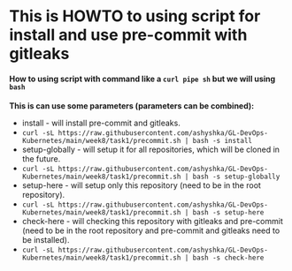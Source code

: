 # This is HOWTO to using script for install and use pre-commit with gitleaks 

#### How to using script with command like a `curl pipe sh` but we will using `bash`
**This is can use some parameters (parameters can be combined):**
- install - will install pre-commit and gitleaks.
- `curl -sL https://raw.githubusercontent.com/ashyshka/GL-DevOps-Kubernetes/main/week8/task1/precommit.sh | bash -s install`
- setup-globally - will setup it for all repositories, which will be cloned in the future.
- `curl -sL https://raw.githubusercontent.com/ashyshka/GL-DevOps-Kubernetes/main/week8/task1/precommit.sh | bash -s setup-globally`
- setup-here - will setup only this repository (need to be in the root repository).
- `curl -sL https://raw.githubusercontent.com/ashyshka/GL-DevOps-Kubernetes/main/week8/task1/precommit.sh | bash -s setup-here`
- check-here - will checking this repository with gitleaks and pre-commit (need to be in the root repository and pre-commit and gitleaks need to be installed).
- `curl -sL https://raw.githubusercontent.com/ashyshka/GL-DevOps-Kubernetes/main/week8/task1/precommit.sh | bash -s check-here`
